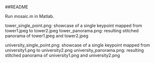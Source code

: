 ##README

Run mosaic.m in Matlab.

tower_single_point.png: showcase of a single keypoint mapped from tower1.jpeg to tower2.jpeg
tower_panorama.png: resulting stitched panorama of tower1.jpeg and tower2.jpeg

university_single_point.png: showcase of a single keypoint mapped from university1.png to university2.png
university_panorama.png: resulting stitched panorama of university1.png and university2.png